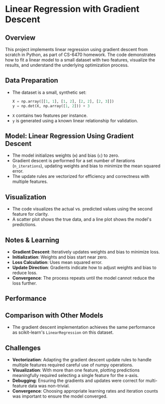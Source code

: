 # Linear Regression with Gradient Descent

## Overview

This project implements linear regression using gradient descent from scratch in Python, as part of CS-6470 homework. The code demonstrates how to fit a linear model to a small dataset with two features, visualize the results, and understand the underlying optimization process.

## Data Preparation

- The dataset is a small, synthetic set:
  ```python
  X = np.array([[1, 1], [1, 2], [2, 2], [2, 3]])
  y = np.dot(X, np.array([1, 2])) + 3
  ```
- `X` contains two features per instance.
- `y` is generated using a known linear relationship for validation.

## Model: Linear Regression Using Gradient Descent

- The model initializes weights (`m`) and bias (`c`) to zero.
- Gradient descent is performed for a set number of iterations (`n_iterations`), updating weights and bias to minimize the mean squared error.
- The update rules are vectorized for efficiency and correctness with multiple features.

## Visualization

- The code visualizes the actual vs. predicted values using the second feature for clarity.
- A scatter plot shows the true data, and a line plot shows the model's predictions.

## Notes & Learning

- **Gradient Descent**: Iteratively updates weights and bias to minimize loss.
- **Initialization**: Weights and bias start near zero.
- **Loss Calculation**: Uses mean squared error.
- **Update Direction**: Gradients indicate how to adjust weights and bias to reduce loss.
- **Convergence**: The process repeats until the model cannot reduce the loss further.

## Performance



## Comparison with Other Models

- The gradient descent implementation achieves the same performance as scikit-learn's `LinearRegression` on this dataset.

## Challenges

- **Vectorization**: Adapting the gradient descent update rules to handle multiple features required careful use of numpy operations.
- **Visualization**: With more than one feature, plotting predictions meaningfully required selecting a single feature for the x-axis.
- **Debugging**: Ensuring the gradients and updates were correct for multi-feature data was non-trivial.
- **Convergence**: Choosing appropriate learning rates and iteration counts was important to ensure the model converged.

